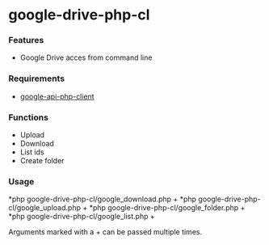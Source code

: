 google-drive-php-cl
===================

### Features
* Google Drive acces from command line

### Requirements
* [google-api-php-client](https://github.com/google/google-api-php-client)

### Functions
* Upload
* Download
* List ids
* Create folder

### Usage
*php google-drive-php-cl/google_download.php <id>+
*php google-drive-php-cl/google_upload.php <parent id> <file path>+
*php google-drive-php-cl/google_folder.php <parent id> <name>+
*php google-drive-php-cl/google_list.php <parent id>+

Arguments marked with a + can be passed multiple times.